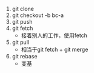 1. git clone
2. git checkout -b bc-a
3. git push
4. git fetch
    - 接着别人的工作，使用fetch
5. git pull
    - 相当于git fetch + git merge
6. git rebase
    - 变基


